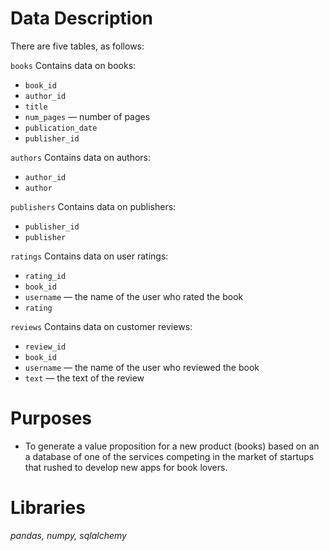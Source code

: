 # Data Description

There are five tables, as follows:

`books` Contains data on books:

- `book_id`
- `author_id`
- `title`
- `num_pages` — number of pages
- `publication_date`
- `publisher_id`

`authors` Contains data on authors:

- `author_id`
- `author`

`publishers` Contains data on publishers:

- `publisher_id`
- `publisher`

`ratings` Contains data on user ratings:

- `rating_id`
- `book_id`
- `username` — the name of the user who rated the book
- `rating`

`reviews` Contains data on customer reviews:

- `review_id`
- `book_id`
- `username` — the name of the user who reviewed the book
- `text` — the text of the review

# Purposes
- To generate a value proposition for a new product (books) based on an a database of one of the services competing in the market of startups that rushed to develop new apps for book lovers.
        
# Libraries
*pandas, numpy, sqlalchemy* 
